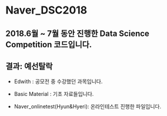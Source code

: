 # Naver_DSC2018
## 2018.6월 ~ 7월 동안 진행한 Data Science Competition 코드입니다. 
## 결과: 예선탈락

- Edwith : 공모전 중 수강했던 과목입니다.

- Basic Material : 기초 자료들입니다.

- Naver_onlinetest(Hyun&Hyeri): 온라인테스트 진행한 파일입니다.

